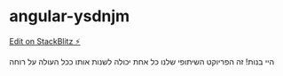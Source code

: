 # angular-ysdnjm

[Edit on StackBlitz ⚡️](https://stackblitz.com/edit/angular-ysdnjm)

היי בנות!
זה הפריוקט השיתופי שלנו
כל אחת יכולה לשנות אותו ככל העולה על רוחה